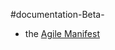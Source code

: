 #documentation-Beta-

* the [Agile Manifest](https://www.agilealliance.org/agile101/the-agile-manifesto/)
